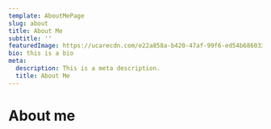 ```yaml
---
template: AboutMePage
slug: about
title: About Me
subtitle: ''
featuredImage: https://ucarecdn.com/e22a858a-b420-47af-99f6-ed54b6860333/
bio: this is a bio
meta:
  description: This is a meta description.
  title: About Me
---
```


# About me
